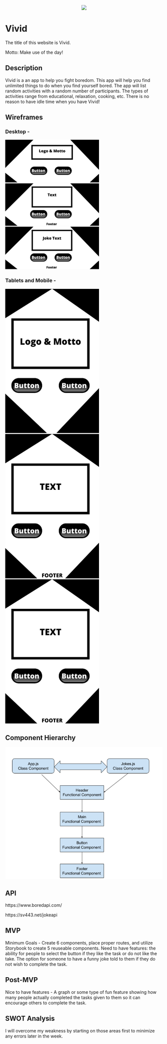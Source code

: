 <p align="center">
  <img src="https://media.giphy.com/media/3og0IFrHkIglEOg8Ba/giphy.gif">
</p>


# Vivid

The title of this website is Vivid.
<p>Motto: Make use of the day!</p>

<h2>Description</h2>
Vivid is a an app to help you fight boredom. This app will help you find unlimited things to do when you find yourself bored. The app will list random activities with a random number of participants. The types of activities range from educational, relaxation, cooking, etc. There is no reason to have idle time when you have Vivid!


<h2>Wireframes</h2> 
<h3>Desktop -</h3>
<p float="left">
<img src="vivid/Images/Desktop-Wireframe-1.jpg" width="300">
<img src="vivid/Images/Desktop-Wireframe-2.jpg" width="300">
<img src="vivid/Images/Desktop-Wireframe-3.jpg" width="300">
  </p>

<h3>Tablets and Mobile -</h3>
<p float="left">
<img src="vivid/Images/Tablet-Mobile-1.png" width="300">
<img src="vivid/Images/Tablet-Mobile-2.png" width="300">
<img src="vivid/Images/Tablet-Mobile-3.png" width="300">
</p>

<h2>Component Hierarchy</h2> 
<img src="vivid/Images/React-Tree.png">


<h2>API</h2>
<p>https://www.boredapi.com/</p>
<p>https://sv443.net/jokeapi</p>

<h2>MVP</h2>
Minimum Goals - Create 6 components, place proper routes, and utilize Storybook to create 5 reuseable components. Need to have features: the ability for people to select the button if they like the task or do not like the take. The option for someone to have a funny joke told to them if they do not wish to complete the task. 

<h2>Post-MVP</h2>
Nice to have features - A graph or some type of fun feature showing how many people actually completed the tasks given to them so it can encourage others to complete the task. 

<h2>SWOT Analysis</h2>
I will overcome my weakness by starting on those areas first to minimize any errors later in the week. 
